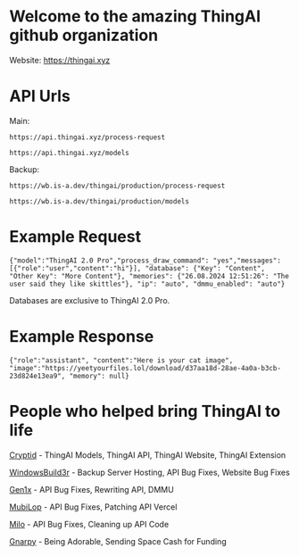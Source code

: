 # Welcome to the amazing ThingAI github organization
Website: https://thingai.xyz
# API Urls
Main:
```
https://api.thingai.xyz/process-request
```
```
https://api.thingai.xyz/models
```
Backup:
```
https://wb.is-a.dev/thingai/production/process-request
```
```
https://wb.is-a.dev/thingai/production/models
```
# Example Request
```
{"model":"ThingAI 2.0 Pro","process_draw_command": "yes","messages":[{"role":"user","content":"hi"}], "database": {"Key": "Content", "Other Key": "More Content"}, "memories": {"26.08.2024 12:51:26": "The user said they like skittles"}, "ip": "auto", "dmmu_enabled": "auto"}
```
Databases are exclusive to ThingAI 2.0 Pro.
# Example Response
```
{"role":"assistant", "content":"Here is your cat image", "image":"https://yeetyourfiles.lol/download/d37aa18d-28ae-4a0a-b3cb-23d824e13ea9", "memory": null}
```

# People who helped bring ThingAI to life
[Cryptid](https://github.com/NotCryptid) - ThingAI Models, ThingAI API, ThingAI Website, ThingAI Extension

[WindowsBuild3r](https://github.com/davidctinescu) - Backup Server Hosting, API Bug Fixes, Website Bug Fixes

[Gen1x](https://github.com/Gen1x-ALT/) - API Bug Fixes, Rewriting API, DMMU

[MubiLop](https://github.com/cicerorph) - API Bug Fixes, Patching API Vercel

[Milo](https://github.com/MiloDev123) - API Bug Fixes, Cleaning up API Code

[Gnarpy](https://github.com/gnarpymybeloved) - Being Adorable, Sending Space Cash for Funding
